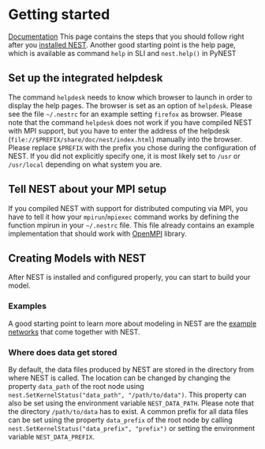 Getting started
===============

[Documentation](../documentation/index.html "Documentation")
This page contains the steps that you should follow right after you
[installed NEST](../installation/index.html "Installation"). Another good
starting point is the help page, which is available as command `help` in SLI and
`nest.help()` in PyNEST

Set up the integrated helpdesk
------------------------------

The command `helpdesk` needs to know which browser to launch in order to display
the help pages. The browser is set as an option of `helpdesk`. Please see the
file `~/.nestrc` for an example setting `firefox` as browser. Please note that
the command `helpdesk` does not work if you have compiled NEST with MPI support,
but you have to enter the address of the helpdesk
(`file://$PREFIX/share/doc/nest/index.html`) manually into the browser. Please
replace `$PREFIX` with the prefix you chose during the configuration of NEST.
If you did not explicitly specify one, it is most likely set to `/usr` or
`/usr/local` depending on what system you are.

Tell NEST about your MPI setup
------------------------------

If you compiled NEST with support for distributed computing via MPI, you have to
 tell it how your `mpirun`/`mpiexec` command works by defining the function
 mpirun in your `~/.nestrc` file. This file already contains an example
 implementation that should work with [OpenMPI](http://www.openmpi.org) library.

Creating Models with NEST
-------------------------

After NEST is installed and configured properly, you can start to build your
model.

### Examples

A good starting point to learn more about modeling in NEST are the
[example networks](../more-example-networks/index.html "Example networks")
that come together with NEST.

### Where does data get stored 

By default, the data files produced by NEST are stored in the directory from
where NEST is called. The location can be changed by changing the property
`data_path` of the root node using
`nest.SetKernelStatus("data_path", "/path/to/data")`. This property can also be
set using the environment variable `NEST_DATA_PATH`. Please note that the
directory `/path/to/data` has to exist. A common prefix for all data files can
be set using the property `data_prefix` of the root node by calling
`nest.SetKernelStatus("data_prefix", "prefix")` or setting the environment
variable `NEST_DATA_PREFIX`.
